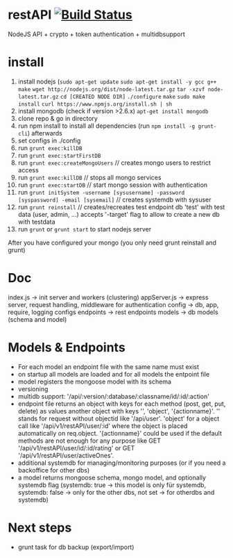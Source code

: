 restAPI [![Build Status](https://travis-ci.org/KillerCodeMonkey/restAPI.svg?branch=master)](https://travis-ci.org/KillerCodeMonkey/restAPI)
=======

NodeJS API + crypto + token authentication + multidbsupport

install
=======
1. install nodejs (`sudo apt-get update`
`sudo apt-get install -y gcc g++ make`
`wget http://nodejs.org/dist/node-latest.tar.gz`
`tar -xzvf node-latest.tar.gz`
`cd [CREATED NODE DIR]`
`./configure`
`make`
`sudo make install`
`curl https://www.npmjs.org/install.sh | sh`
2. install mongodb (check if version >2.6.x)
`apt-get install mongodb`
3. clone repo & go in directory
4. run npm install to install all dependencies (run `npm install -g grunt-cli`) afterwards
5. set configs in ./config
6. run `grunt exec:killDB`
7. run `grunt exec:startFirstDB`
7. run `grunt exec:createMongoUsers` // creates mongo users to restrict access
8. run `grunt exec:killDB` // stops all mongo services
9. run `grunt exec:startDB` // start mongo session with authentication
10. run `grunt initSystem -username [sysusername] -password [syspassword] -email [sysemail]` // creates systemdb with sysuser
11. run `grunt reinstall` // creates/recreates test endpoint db 'test' with test data (user, admin, ...) accepts '-target' flag to allow to create a new db with testdata
12. run `grunt` or `grunt start` to start nodejs server

After you have configured your mongo (you only need grunt reinstall and grunt)

Doc
===
index.js -> init server and workers (clustering)
appServer.js -> express server, request handling, middleware for authentication
config -> db, app, require, logging configs
endpoints -> rest endpoints
models -> db models (schema and model)

Models & Endpoints
=================
* For each model an endpoint file with the same name must exist
* on startup all models are loaded and for all models the entpoint file
* model registers the mongoose model with its schema
* versioning
* multidb support: '/api/:version/:database/:classname/id/:id/:action'
* endpoint file returns an object with keys for each method (post, get, put, delete) as values another object with keys '', 'object', '{actionname}'. '' stands for request without objectid like '/api/user'. 'object' for a object call like '/api/v1/restAPI/user/:id' where the object is placed automatically on req.object. '{actionname}' could be used if the default methods are not enough for any purpose like GET '/api/v1/restAPI/user/id/:id/rating' or GET '/api/v1/restAPI/user/activeOnes'.
* additional systemdb for managing/monitoring purposes (or if you need a backoffice for other dbs)
* a model returns mongoose schema, mongo model, and optionally systemdb flag (systemdb: true -> this model is only für systemdb, systemdb: false -> only for the other dbs, not set -> for otherdbs and systemdb)

Next steps
==========
* grunt task for db backup (export/import)
